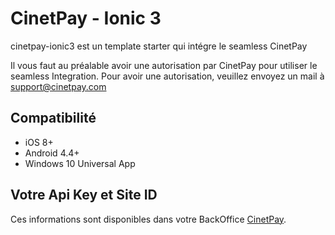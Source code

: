 # CinetPay - Ionic 3

cinetpay-ionic3 est un template starter qui intégre le seamless CinetPay

Il vous faut au préalable avoir une autorisation par CinetPay pour utiliser le seamless Integration.
Pour avoir une autorisation, veuillez envoyez un mail à [support@cinetpay.com](mailto:support@cinetpay.com)

## Compatibilité 

* iOS 8+
* Android 4.4+
* Windows 10 Universal App

## Votre Api Key et Site ID

Ces informations sont disponibles dans votre BackOffice [CinetPay](https://cinetpay.com/login).